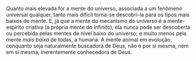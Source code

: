 ﻿Quanto mais elevada for a mente do universo, associada a um fenômeno universal qualquer, tanto mais difícil torna-se descobri-la para os tipos mais baixos de mente. E, já que a mente do mecanismo do universo é a mente-espírito criativa (a própria mente do Infinito), ela nunca pode ser descoberta ou percebida pelas mentes de nível baixo do universo; e muito menos pela mente *mais baixa* de todas, a humana. A mente animal em evolução, conquanto seja naturalmente buscadora de Deus, não é por si mesma, nem em si mesma, inerentemente conhecedora de Deus.